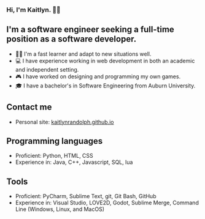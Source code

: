 ### Hi, I'm Kaitlyn. 👩‍💻

## I'm a software engineer seeking a full-time position as a software developer.
- 👩‍🎓 I'm a fast learner and adapt to new situations well.
- 💻 I have experience working in web development in both an academic and independent setting.
- 🎮 I have worked on designing and programming my own games.
- 🎓 I have a bachelor's in Software Engineering from Auburn University.

## Contact me
- Personal site: [kaitlynrandolph.github.io](https://kaitlynrandolph.github.io)

## Programming languages
- Proficient: Python, HTML, CSS
- Experience in: Java, C++, Javascript, SQL, lua

## Tools
- Proficient: PyCharm, Sublime Text, git, Git Bash, GitHub
- Experience in: Visual Studio, LOVE2D, Godot, Sublime Merge, Command Line (Windows, Linux, and MacOS)
